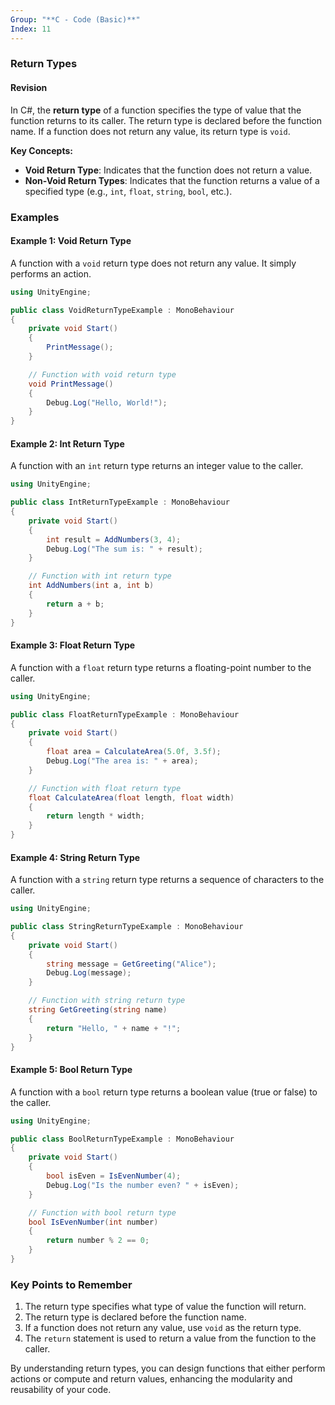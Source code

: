 ```yaml
---
Group: "**C - Code (Basic)**"
Index: 11
---
```

### Return Types

#### Revision

In C#, the **return type** of a function specifies the type of value that the function returns to its caller. The return type is declared before the function name. If a function does not return any value, its return type is `void`.

**Key Concepts:**
- **Void Return Type**: Indicates that the function does not return a value.
- **Non-Void Return Types**: Indicates that the function returns a value of a specified type (e.g., `int`, `float`, `string`, `bool`, etc.).

### Examples

#### Example 1: Void Return Type
A function with a `void` return type does not return any value. It simply performs an action.

```csharp
using UnityEngine;

public class VoidReturnTypeExample : MonoBehaviour
{
    private void Start()
    {
        PrintMessage();
    }

    // Function with void return type
    void PrintMessage()
    {
        Debug.Log("Hello, World!");
    }
}
```

#### Example 2: Int Return Type
A function with an `int` return type returns an integer value to the caller.

```csharp
using UnityEngine;

public class IntReturnTypeExample : MonoBehaviour
{
    private void Start()
    {
        int result = AddNumbers(3, 4);
        Debug.Log("The sum is: " + result);
    }

    // Function with int return type
    int AddNumbers(int a, int b)
    {
        return a + b;
    }
}
```

#### Example 3: Float Return Type
A function with a `float` return type returns a floating-point number to the caller.

```csharp
using UnityEngine;

public class FloatReturnTypeExample : MonoBehaviour
{
    private void Start()
    {
        float area = CalculateArea(5.0f, 3.5f);
        Debug.Log("The area is: " + area);
    }

    // Function with float return type
    float CalculateArea(float length, float width)
    {
        return length * width;
    }
}
```

#### Example 4: String Return Type
A function with a `string` return type returns a sequence of characters to the caller.

```csharp
using UnityEngine;

public class StringReturnTypeExample : MonoBehaviour
{
    private void Start()
    {
        string message = GetGreeting("Alice");
        Debug.Log(message);
    }

    // Function with string return type
    string GetGreeting(string name)
    {
        return "Hello, " + name + "!";
    }
}
```

#### Example 5: Bool Return Type
A function with a `bool` return type returns a boolean value (true or false) to the caller.

```csharp
using UnityEngine;

public class BoolReturnTypeExample : MonoBehaviour
{
    private void Start()
    {
        bool isEven = IsEvenNumber(4);
        Debug.Log("Is the number even? " + isEven);
    }

    // Function with bool return type
    bool IsEvenNumber(int number)
    {
        return number % 2 == 0;
    }
}
```

### Key Points to Remember
1. The return type specifies what type of value the function will return.
2. The return type is declared before the function name.
3. If a function does not return any value, use `void` as the return type.
4. The `return` statement is used to return a value from the function to the caller.

By understanding return types, you can design functions that either perform actions or compute and return values, enhancing the modularity and reusability of your code.
